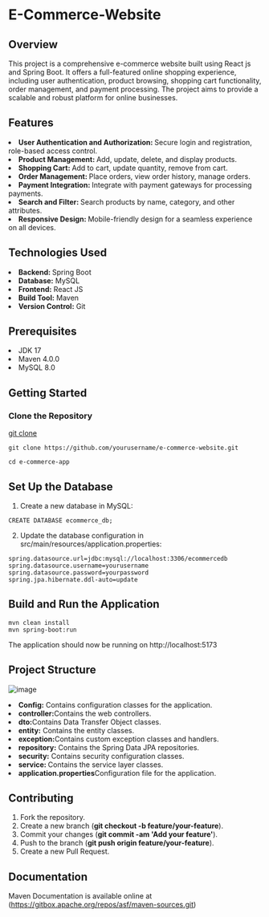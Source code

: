 # E-Commerce-Website #

## Overview ##
This project is a comprehensive e-commerce website built using React js and Spring Boot. It offers a full-featured online shopping experience, including user authentication, product browsing, shopping cart functionality, order management, and payment processing. The project aims to provide a scalable and robust platform for online businesses.

## Features ##
<li><b>User Authentication and Authorization: </b> Secure login and registration, role-based access control.</li>
<li><b>Product Management: </b>Add, update, delete, and display products.</li>
<li><b>Shopping Cart: </b>Add to cart, update quantity, remove from cart.</li>
<li><b>Order Management: </b>Place orders, view order history, manage orders.</li>
<li><b>Payment Integration: </b>Integrate with payment gateways for processing payments.</li>
<li><b>Search and Filter: </b>Search products by name, category, and other attributes.</li>
<li><b>Responsive Design: </b>Mobile-friendly design for a seamless experience on all devices.</li>

## Technologies Used ##
<li><b>Backend: </b>  Spring Boot</li>
<li><b>Database:</b> MySQL</li>
<li><b>Frontend:</b> React JS</li>
<li><b>Build Tool:</b> Maven</li>
<li><b>Version Control:</b> Git</li>

## Prerequisites ##
<li>JDK 17</li>
<li>Maven 4.0.0</li>
<li>MySQL 8.0</li>

## Getting Started ##
### Clone the Repository ###


[git clone](https://github.com/vasu-choudhary/E-Commerce-backend)
```
git clone https://github.com/yourusername/e-commerce-website.git
```
```
cd e-commerce-app
```
## Set Up the Database ##
1. Create a new database in MySQL:
 ```
CREATE DATABASE ecommerce_db;
```
2. Update the database configuration in src/main/resources/application.properties:
```
spring.datasource.url=jdbc:mysql://localhost:3306/ecommercedb
spring.datasource.username=yourusername
spring.datasource.password=yourpassword
spring.jpa.hibernate.ddl-auto=update

```
## Build and Run the Application ##
```
mvn clean install
mvn spring-boot:run
```
The application should now be running on http://localhost:5173

## Project Structure ##
![image](https://github.com/vasu-choudhary/E-Commerce-backend/assets/170304449/6a407c59-0d13-442a-886a-bf47fdbbd04a)

<li><b>Config:</b> Contains configuration classes for the application.</li>
<li><b>controller:</b>Contains the web controllers.</li>
<li><b>dto:</b>Contains Data Transfer Object classes.</li>
<li><b>entity:</b> Contains the entity classes.</li>
<li><b>exception:</b>Contains custom exception classes and handlers.</li>
<li><b>repository:</b> Contains the Spring Data JPA repositories.</li>
<li><b>security:</b> Contains security configuration classes.</li>
<li><b>service: </b>Contains the service layer classes.</li>
<li><b>application.properties</b>Configuration file for the application.</li>

## Contributing ##
1. Fork the repository.
2. Create a new branch (<b>git checkout -b feature/your-feature</b>).
3. Commit your changes (<b>git commit -am 'Add your feature'</b>).
4. Push to the branch (<b>git push origin feature/your-feature</b>).
5. Create a new Pull Request.


## Documentation ##
Maven Documentation is available online at (https://gitbox.apache.org/repos/asf/maven-sources.git)
